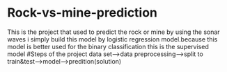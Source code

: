 # Rock-vs-mine-prediction
This is the project that used to predict the rock or mine by using the sonar waves
i simply build this model by logistic regression model.because this model is better used for the binary classification
this is the supervised model 
#Steps of the project
   data set-->data preprocessing-->split to train&test-->model-->predition(solution)
